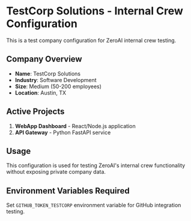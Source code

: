 # TestCorp Solutions - Internal Crew Configuration

This is a test company configuration for ZeroAI internal crew testing.

## Company Overview
- **Name**: TestCorp Solutions
- **Industry**: Software Development
- **Size**: Medium (50-200 employees)
- **Location**: Austin, TX

## Active Projects
1. **WebApp Dashboard** - React/Node.js application
2. **API Gateway** - Python FastAPI service

## Usage
This configuration is used for testing ZeroAI's internal crew functionality without exposing private company data.

## Environment Variables Required
Set `GITHUB_TOKEN_TESTCORP` environment variable for GitHub integration testing.